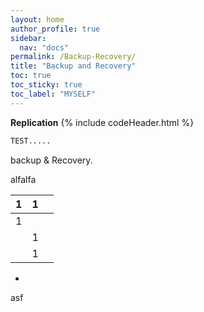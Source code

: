 ```yaml
---
layout: home
author_profile: true
sidebar:
  nav: "docs"
permalink: /Backup-Recovery/
title: "Backup and Recovery"
toc: true
toc_sticky: true
toc_label: "MYSELF"
---
```


**Replication**
{% include codeHeader.html %}

```bash
TEST.....
```

backup & Recovery.

alfalfa



| 1   | 1   |     |
| --- | --- | --- |
| 1   |     |     |
|     | 1   |     |
|     | 1   |     |

-   

asf
